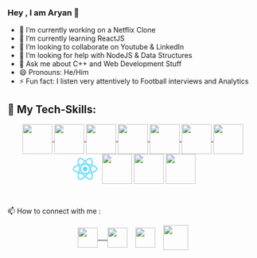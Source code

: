 ### Hey , I am Aryan 👋




- 🔭 I’m currently working on a Netflix Clone
- 🌱 I’m currently learning ReactJS
- 👯 I’m looking to collaborate on Youtube & LinkedIn
- 🤔 I’m looking for help with NodeJS & Data Structures
- 💬 Ask me about C++ and Web Development Stuff
- 😄 Pronouns: He/Him
- ⚡ Fun fact: I listen very attentively to Football interviews and Analytics


## 🚀 My Tech-Skills:


<p align ="center"> 
    <a href="https://developer.mozilla.org/en-US/docs/Web/HTML" target="_blank"> <img align="center"src="https://img.icons8.com/color/48/000000/html-5.png" height="60" width="60"/> </a> 
    <a href="https://developer.mozilla.org/en-US/docs/Web/CSS" target="_blank"> <img align="center" src="https://img.icons8.com/color/48/000000/css3.png" height="60" width="60"/> </a> 
    <a href="https://getbootstrap.com" target="_blank"> <img align="center" src="https://img.icons8.com/color/48/000000/bootstrap.png" height="60" width="60"/> </a> 
    <a href="https://www.javascript.com/" target="_blank"> <img align="center" src="https://img.icons8.com/color/48/000000/javascript--v1.png" height="60" width="60"/> </a>
    <a href="https://www.geeksforgeeks.org/c-plus-plus/" target="_blank"><img align="center" src="https://img.icons8.com/color/48/000000/c-plus-plus-logo.png" height="60" width="60"/> </a>      
    <a href="https://developer.android.com/courses?gclid=CjwKCAjwj42UBhAAEiwACIhADk0N9MLGaC0W_NdDiaykR-vchQ9ggSoidXae_tqVRbGUVniFAibkpBoCp2UQAvD_BwE" target="_blank"><img align="center" src="https://img.icons8.com/color/48/000000/android.png" height="60" width="60"/> </a> 
    <a href="https://github.com/" target="_blank"><img align="center" src="https://img.icons8.com/color/48/000000/github--v3.png" height="60" width="60"/></a>
    <a href="https://reactjs.org/" target="_blank"> <img align="center"src="https://raw.githubusercontent.com/github/explore/80688e429a7d4ef2fca1e82350fe8e3517d3494d/topics/react/react.png" height="60" width="60"/></a> 
    <a href="https://code.visualstudio.com/" target="_blank"><img align="center" src="https://img.icons8.com/color/48/000000/visual-studio-code-2019.png" height="60" width="60"/></a> 
  <a href="https://www.mysql.com/" target="_blank"> <img align="center"src="https://img.icons8.com/color/48/000000/mysql.png" height="60" width="60"/></a> 
  <a href="https://www.linux.org/" target="_blank"> <img align="center"src="https://img.icons8.com/color/48/000000/linux.png" height="60" width="60"/></a> 
  
</p>
<br>



📫 How to connect with me :

<p align ="center">
<a href="https://www.linkedin.com/in/aryandev-shourie-175025229/"><img align="center" src="https://raw.githubusercontent.com/rahuldkjain/github-profile-readme-generator/master/src/images/icons/Social/linked-in-alt.svg" height="40" width="40" /> &nbsp; &nbsp;
<a href="https://www.instagram.com/aryan_shourie/"><img align="center" src="https://raw.githubusercontent.com/rahuldkjain/github-profile-readme-generator/master/src/images/icons/Social/instagram.svg" height="40" width="40" /></a>&nbsp; &nbsp;
<a href="https://www.facebook.com/aryandev.shourie/"><img align="center" src="https://raw.githubusercontent.com/rahuldkjain/github-profile-readme-generator/master/src/images/icons/Social/facebook.svg" height="40" width="40" /></a>&nbsp; &nbsp;
<a href = "mailto:shouriearyandev@gmail.com"><img align="center" src="https://img.icons8.com/color/50/000000/gmail-new.png" height="50" width="50" /><a>
 </p>
